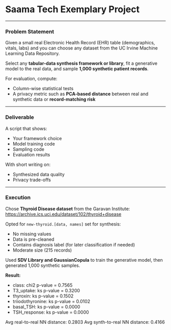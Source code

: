 # Saama Tech Exemplary Project

---

### **Problem Statement**

Given a small real Electronic Health Record (EHR) table (demographics, vitals, labs) and you can choose any dataset from the UC Irvine Machine Learning Data Repository.

Select any **tabular-data synthesis framework or library**, fit a generative model to the real data, and sample **1,000 synthetic patient records**.

For evaluation, compute:
- Column-wise statistical tests
- A privacy metric such as **PCA-based distance** between real and synthetic data or **record-matching risk**

---

### **Deliverable**

A script that shows:
- Your framework choice
- Model training code
- Sampling code
- Evaluation results

With short writing on:
- Synthesized data quality
- Privacy trade-offs

---

### **Execution**

Chose **Thyroid Disease dataset** from the Garavan Institute:  
https://archive.ics.uci.edu/dataset/102/thyroid+disease

Opted for `new-thyroid.[data, names]` set for synthesis:
- No missing values  
- Data is pre-cleaned  
- Contains diagnosis label (for later classification if needed)  
- Moderate size (215 records)

Used **SDV Library and GaussianCopula** to train the generative model, then generated 1,000 synthetic samples.

**Result:**

- class: chi2 p-value = 0.7565
- T3_uptake: ks p-value = 0.3200
- thyroxin: ks p-value = 0.1502
- triiodothyronine: ks p-value = 0.0102  
- basal_TSH: ks p-value = 0.0000
- TSH_response: ks p-value = 0.0000

Avg real-to-real NN distance: 0.2803
Avg synth-to-real NN distance: 0.4166 